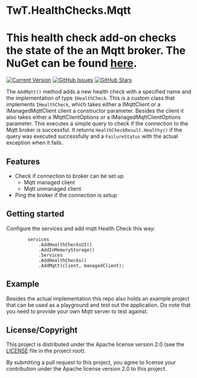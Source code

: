 # TwT.HealthChecks.Mqtt
This health check add-on checks the state of the an Mqtt broker. The NuGet can be found [here](https://www.nuget.org/packages/TwT.HealthChecks.Mqtt/).
============
[![Current Version](https://img.shields.io/badge/version-1.0.0-green.svg)](https://github.com/TimoTielens/TwT.HealthChecks.Mqtt)
[![GitHub Issues](https://img.shields.io/github/issues/TimoTielens/TwT.HealthChecks.Mqtt.svg)](https://github.com/TimoTielens/TwT.HealthChecks.Mqtt/issues)
[![GitHub Stars](https://img.shields.io/github/stars/TimoTielens/TwT.HealthChecks.Mqtt.svg)](https://github.com/TimoTielens/TwT.HealthChecks.Mqtt) 

The `AddMqtt()` method adds a new health check with a specified name and the implementation of type `IHealthCheck`. This is a custom class that implements `IHealthCheck`, which takes either a IMqttClient or a IManagedMqttClient client a constructor parameter. Besides the client it also takes either a IMqttClientOptions or a IManagedMqttClientOptions parameter. This executes a simple query to check if the connection to the Mqtt broker is successful. It returns `HealthCheckResult.Healthy()` if the query was executed successfully and a `FailureStatus` with the actual exception when it fails.

## Features
- Check if connection to broker can be set up
  - Mqtt managed client
  - Mqtt unmanaged client
- Ping the broker if the connection is setup

## Getting started
Configure the services and add mqtt Health Check this way:
    
            services
                .AddHealthChecksUI()
                .AddInMemoryStorage()
                .Services
                .AddHealthChecks()
                .AddMqtt(client, managedClient);

## Example
Besides the actual implementation this repo also holds an example project that can be used as a playground and test out the application. Do note that you need to provide your own Mqtt server to test against.

## License/Copyright
This project is distributed under the Apache license version 2.0 (see the [LICENSE](https://github.com/TimoTielens/TwT.HealthChecks.Mqtt/blob/development/LICENSE.txt) file in the project root).

By submitting a pull request to this project, you agree to license your contribution under the Apache license version 2.0 to this project.
